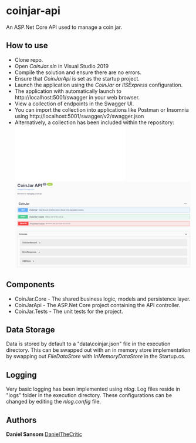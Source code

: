 # coinjar-api
An ASP.Net Core API used to manage a coin jar.

## How to use
- Clone repo.
- Open *CoinJar.sln* in Visual Studio 2019
- Compile the solution and ensure there are no errors.
- Ensure that *CoinJarApi* is set as the startup project. 
- Launch the application using the *CoinJar* or *IISExpress* configuration.
- The application with automatically launch to http://localhost:5001/swagger in your web browser.
- View a collection of endpoints in the Swagger UI.
- You can import the collection into applications like Postman or Insomnia using http://localhost:5001/swagger/v2/swagger.json
- Alternatively, a collection has been included within the repository: ![API Collection](api_collection_insomnia.json?raw=true)
![Example](startpage-example.png?raw=true "Example")

## Components
- CoinJar.Core - The shared business logic, models and persistence layer.
- CoinJarApi - The ASP.Net Core project containing the API controller.
- CoinJar.Tests - The unit tests for the project.

## Data Storage
Data is stored by default to a "data\coinjar.json" file in the execution directory.
This can be swapped out with an in memory store implementation by swapping out *FileDataStore* with *InMemoryDataStore* in the Startup.cs.

## Logging
Very basic logging has been implemented using *nlog*. 
Log files reside in "logs" folder in the execution directory.
These configurations can be changed by editing the *nlog.config* file.

## Authors

**Daniel Sansom** [DanielTheCritic](https://github.com/DanielTheCritic)